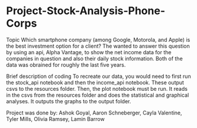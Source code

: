 # Project-Stock-Analysis-Phone-Corps

Topic
Which smartphone company (among Google, Motorola, and Apple) is the best investment option for a client? The wanted to answer this question by using an api, Alpha Vantage, to show the net income data for the companies in question and also their daily stock information. Both of the data was obrained for roughly the last five years.

Brief description of coding
To recreate our data, you would need to first run the stock_api notebook and then the income_api notebook. These output csvs to the resources folder. Then, the plot notebook must be run. It reads in the csvs from the resources folder and does the statistical and graphical analyses. It outputs the graphs to the output folder.

Project was done by:
Ashok Goyal, Aaron Schneberger, Cayla Valentine, Tyler Mills, Olivia Ramsey, Lamin Barrow
